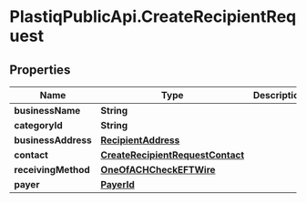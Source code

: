 # PlastiqPublicApi.CreateRecipientRequest

## Properties

Name | Type | Description | Notes
------------ | ------------- | ------------- | -------------
**businessName** | **String** |  | 
**categoryId** | **String** |  | 
**businessAddress** | [**RecipientAddress**](RecipientAddress.md) |  | 
**contact** | [**CreateRecipientRequestContact**](CreateRecipientRequestContact.md) |  | 
**receivingMethod** | [**OneOfACHCheckEFTWire**](OneOfACHCheckEFTWire.md) |  | 
**payer** | [**PayerId**](PayerId.md) |  | [optional] 


